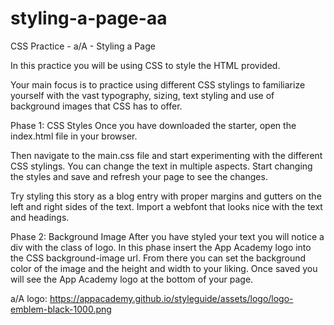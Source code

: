 # styling-a-page-aa
CSS Practice - a/A - Styling a Page

In this practice you will be using CSS to style the HTML provided.

Your main focus is to practice using different CSS stylings to familiarize yourself with the vast typography, sizing, text styling and use of background images that CSS has to offer.

Phase 1: CSS Styles
Once you have downloaded the starter, open the index.html file in your browser.

Then navigate to the main.css file and start experimenting with the different CSS stylings. You can change the text in multiple aspects. Start changing the styles and save and refresh your page to see the changes.

Try styling this story as a blog entry with proper margins and gutters on the left and right sides of the text. Import a webfont that looks nice with the text and headings.

Phase 2: Background Image
After you have styled your text you will notice a div with the class of logo. In this phase insert the App Academy logo into the CSS background-image url. From there you can set the background color of the image and the height and width to your liking. Once saved you will see the App Academy logo at the bottom of your page.

a/A logo: https://appacademy.github.io/styleguide/assets/logo/logo-emblem-black-1000.png
